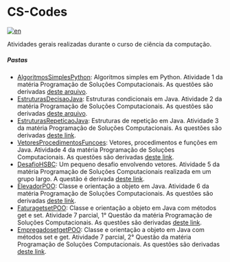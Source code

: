 # CS-Codes
[![en](https://img.shields.io/badge/lang-en-blue.svg)](https://github.com/MattNogueira/CS-Codes/blob/main/README.en.md)

Atividades gerais realizadas durante o curso de ciência da computação.
##### Pastas
- [AlgoritmosSimplesPython](https://github.com/MattNogueira/CS-Codes/tree/main/AlgoritmosSimplesPython): Algoritmos simples em Python. Atividade 1 da matéria Programação de Soluções Computacionais. As questões são derivadas [deste arquivo](https://docs.google.com/document/d/1u575pBvshdoXfwUVSfCWFbrqmmnT_oa0IayQNBCAe9Y/edit?usp=sharing).
- [EstruturasDecisaoJava](https://github.com/MattNogueira/CS-Codes/tree/main/EstruturasDecisaoJava): Estruturas condicionais em Java. Atividade 2 da matéria Programação de Soluções Computacionais. As questões são derivadas [deste arquivo](https://docs.google.com/document/d/1DzrxZJ84K93h5aKyMrLIkQ72j50zmgR6Ow8C_9OqmuM/edit).
- [EstruturasRepeticaoJava](https://github.com/MattNogueira/CS-Codes/tree/main/EstruturasRepeticaoJava): Estruturas de repetição em Java. Atividade 3 da matéria Programação de Soluções Computacionais. As questões são derivadas [deste link](https://wiki.python.org.br/EstruturaDeRepeticao).
- [VetoresProcedimentosFuncoes](https://github.com/MattNogueira/CS-Codes/tree/main/VetoresProcedimentosFuncoes): Vetores, procedimentos e funções em Java. Atividade 4 da matéria Programação de Soluções Computacionais. As questões são derivadas [deste link](https://docs.google.com/document/d/1t4JT8VsNWuPi4gONpbJdUsKV1AYmXzhF/edit?pli=1).
- [DesafioHSBC](https://github.com/MattNogueira/CS-Codes/tree/main/DesafioHSBC): Um pequeno desafio envolvendo vetores. Atividade 5 da matéria Programação de Soluções Computacionais realizada em um grupo largo. A questão é derivada [deste link](https://drive.google.com/file/d/14bCWVdUes-W3SNZrI-5i6kSyEyexQ3DZ/view).
- [ElevadorPOO](https://github.com/MattNogueira/CS-Codes/tree/main/ElevadorPOO): Classe e orientação a objeto em Java. Atividade 6 da matéria Programação de Soluções Computacionais. As questões são derivadas [deste link](https://docs.google.com/document/d/1B3lvOxGMOf3349fYrRSQFTabI1gjwYAPhudHOqiU24Q/edit?usp=sharing).
- [FaturagetsetPOO](https://github.com/MattNogueira/CS-Codes/tree/main/FaturagetsetPOO): Classe e orientação a objeto em Java com métodos get e set. Atividade 7 parcial, 1° Questão da matéria Programação de Soluções Computacionais. As questões são derivadas [deste link](https://docs.google.com/document/d/1NzW0j2tgukRP-KEH3qla0x8wrDIBZGm7m3-_w0gcI_g/edit).
- [EmpregadosetgetPOO](https://github.com/MattNogueira/CS-Codes/tree/main/EmpregadosetgetPOO): Classe e orientação a objeto em Java com métodos set e get. Atividade 7 parcial, 2° Questão da matéria Programação de Soluções Computacionais. As questões são derivadas [deste link](https://docs.google.com/document/d/1NzW0j2tgukRP-KEH3qla0x8wrDIBZGm7m3-_w0gcI_g/edit).
